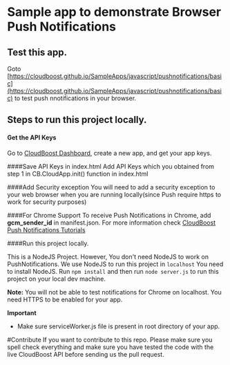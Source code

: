 
# Sample app to demonstrate Browser Push Notifications 

## Test this app.

Goto [https://cloudboost.github.io/SampleApps/javascript/pushnotifications/basic](https://cloudboost.github.io/SampleApps/javascript/pushnotifications/basic) to test push nnotifications in your browser.   

## Steps to run this project locally.

#### Get the API Keys
Go to [CloudBoost Dashboard](https://dashboard.cloudboost.io), create a new  app, and get your app keys.

####Save API Keys in index.html
Add API Keys which you obtained from step 1 in CB.CloudApp.init() function in index.html

####Add Security exception
You will need to add a security exception to your web browser when you are running locally(since Push require https to work for security purposes)

####For Chrome Support
To receive Push Notifications in Chrome, add **gcm_sender_id** in manifest.json.
For more information check [CloudBoost Push Notifications Tutorials](https://tutorials.cloudboost.io/en/pushnotifications/javascript)

####Run this project locally. 

This is a NodeJS Project. However, You don't need NodeJS to work on PushNotifications. We use NodeJS to run this project in `localhost` You need to install NodeJS. Run `npm install` and then run `node server.js` to run this project on your local dev machine. 

**Note:** You will not be able to test notifications for Chrome on localhost. You need HTTPS to be enabled for your app. 

**Important**
* Make sure serviceWorker.js file is present in root directory of your app. 


#Contribute
If you want to contribute to this repo. Please make sure you spell check everything and make sure you have tested the code with the live CloudBoost API before sending us the pull request.
